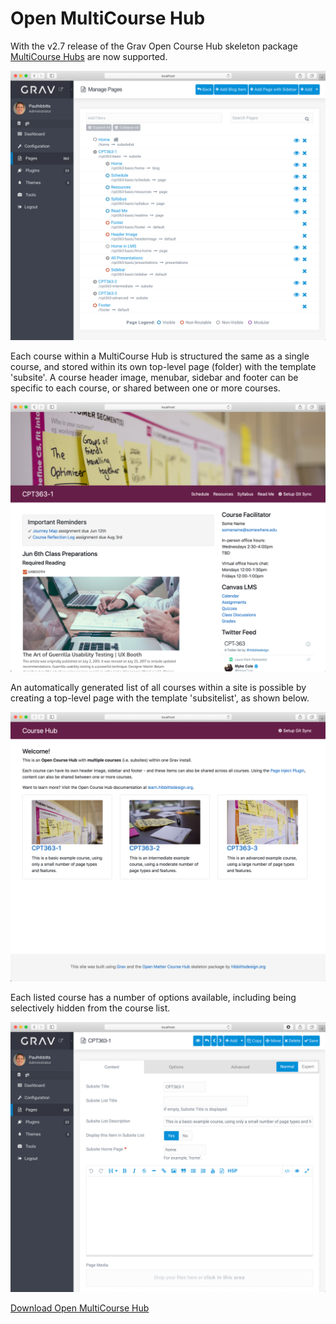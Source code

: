 # Open MultiCourse Hub

With the v2.7 release of the Grav Open Course Hub skeleton package [MultiCourse Hubs](https://demo.hibbittsdesign.org/grav-skeleton-open-matter-multi-course-hub-site/) are now supported.

![Multiple courses within a single Grav install](images/admin-panel-multiple-courses.png)  

Each course within a MultiCourse Hub is structured the same as a single course, and stored within its own top-level page (folder) with the template 'subsite'. A course header image, menubar, sidebar and footer can be specific to each course, or shared between one or more courses.

![Single course site view](images/cpt-363-home-page.png)  

An automatically generated list of all courses within a site is possible by creating a top-level page with the template 'subsitelist', as shown below.

![Automatically created course list](images/course-list-page.png)

Each listed course has a number of options available, including being selectively hidden from the course list.

![Course (i.e. subsite) options](images/admin-subsite-options.png)  

[Download Open MultiCourse Hub](http://hibbittsdesign.org/blog/downloads/grav-skeleton-open-matter-multicourse-hub-site.zip ':class=button')

